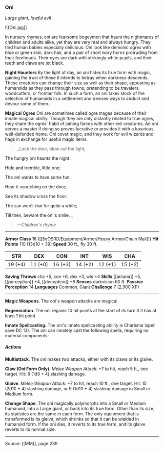### Oni
_Large giant, lawful evil_

![[Oni.jpg]]

In nursery rhymes, oni are fearsome bogeymen that haunt the nightmares of children and adults alike, yet they are very real and always hungry. They find human babies especially delicious. Oni look like demonic ogres with blue or green skin, dark hair, and a pair of short ivory horns protruding from their foreheads. Their eyes are dark with strikingly white pupils, and their teeth and claws are jet black.

**Night Haunters** By the light of day, an oni hides its true form with magic, gaining the trust of those it intends to betray when darkness descends. These creatures can change their size as well as their shape, appearing as humanoids as they pass through towns, pretending to be travelers, woodcutters, or frontier folk. In such a form, an oni takes stock of the selection of humanoids in a settlement and devises ways to abduct and devour some of them.


**Magical Ogres** Oni are sometimes called ogre mages because of their innate magical ability. Though they are only distantly related to true ogres, they share the ogres' habit of joining forces with other evil creatures. An oni serves a master if doing so proves lucrative or provides it with a luxurious, well-defended home. Oni covet magic, and they work for evil wizards and hags in exchange for useful magic items.



> _Lock the door, blow out the light;

The hungry oni haunts the night.

Hide and tremble, little one;

The oni wants to have some fun.

Hear it scratching on the door;

See its shadow cross the floor.

The sun won't rise for quite a while;

Till then, beware the oni's smile.
_
> _—Children's rhyme_





---

**Armor Class** 16 ([[5eOSRD/Equipment/Armor/Heavy Armor/Chain Mail]])
**Hit Points** 110 (13d10 + 39)
**Speed** 30 ft., fly 30 ft.

| STR     | DEX     | CON     | INT     | WIS     | CHA     |
|---------|---------|---------|---------|---------|---------|
| 19 (+4) | 11 (+0) | 16 (+3) | 14 (+2) | 12 (+1) | 15 (+2) |

**Saving Throws** cha +5, con +6, dex +3, wis +4
**Skills** [[arcana]] +5, [[perception]] +4, [[deception]] +8
**Senses** darkvision 60 ft.
**Passive Perception** 14
**Languages** Common, Giant
**Challenge** 7 (2,900 XP)

---

**Magic Weapons**. The oni's weapon attacks are magical.

**Regeneration**. The oni regains 10 hit points at the start of its turn if it has at least 1 hit point.

**Innate Spellcasting.** The oni's innate spellcasting ability is Charisma (spell save DC 13). The oni can innately cast the following spells, requiring no material components:

##### Actions
**Multiattack**. The oni makes two attacks, either with its claws or its glaive.

**Claw (Oni Form Only)**. _Melee Weapon Attack:_ +7 to hit, reach 5 ft., one target. Hit: 8 (1d8 + 4) slashing damage.

**Glaive**. _Melee Weapon Attack:_ +7 to hit, reach 10 ft., one target. Hit: 15 (2d10 + 4) slashing damage, or 9 (1d10 + 4) slashing damage in Small or Medium form.

**Change Shape**. The oni magically polymorphs into a Small or Medium humanoid, into a Large giant, or back into its true form. Other than its size, its statistics are the same in each form. The only equipment that is transformed is its glaive, which shrinks so that it can be wielded in humanoid form. If the oni dies, it reverts to its true form, and its glaive reverts to its normal size.


---

Source: [[MM]], page 239